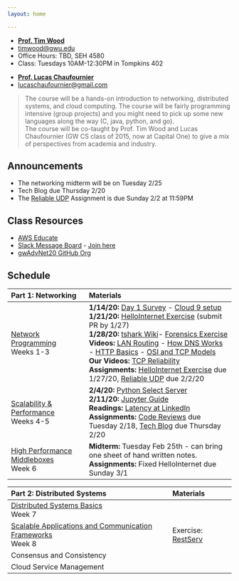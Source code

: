 ```yaml
---
layout: home

---
```

<div class="wrapper" markdown="0"><div class="footer-col-wrapper">
<div class="footer-col two-col-1">
    <ul class="contact-list">
        <li><a href="https://faculty.cs.gwu.edu/timwood/"><b>Prof. Tim Wood</b></a></li>
        <li><a href="mailto:timwood@gwu.edu">timwood@gwu.edu</a></li>
        <li>Office Hours: TBD, SEH 4580</li>
        <li>Class: Tuesdays 10AM-12:30PM in Tompkins 402</li>
    </ul>
</div>
<div class="footer-col two-col-2">
    <ul class="contact-list">
        <li><a href="https://www.linkedin.com/in/lucas-ch"><b>Prof. Lucas Chaufournier</b></a></li>
        <li><a href="mailto:lucaschaufournier@gmail.com">lucaschaufournier@gmail.com</a></li>
    </ul>
    </div>
</div></div>

>  The course will be a hands-on introduction to networking, distributed systems, and cloud computing.  The course will be fairly programming intensive (group projects) and you might need to pick up some new languages along the way (C, java, python, and go). <br>
> The course will be co-taught by Prof. Tim Wood and Lucas Chaufournier (GW CS class of 2015, now at Capital One) to give a mix of perspectives from academia and industry.



## Announcements ##
 - The networking midterm will be on Tuesday 2/25
 - Tech Blog due Thursday 2/20
 - The [Reliable UDP](/assignments/reliable-udp)  Assignment is due Sunday 2/2 at 11:59PM

## Class Resources ##
 - [AWS Educate](https://www.awseducate.com) 
 - [Slack Message Board](https://gwadvnet20.slack.com) - [Join here](https://join.slack.com/t/gwadvnet20/shared_invite/enQtODkxMjAwOTE3NTA4LWQ0ZWI0YzAyZjRmYTBmOThjYWEzNWQ2YjcxOGNlZWQzZmEyZDBkNzRlNTVlMTM4MjZlZTViZmM1MDIwNjU4MTc)
 - [gwAdvNet20 GitHub Org](https://github.com/gwAdvNet20)

## Schedule  ##

<div style="font-size:90%">

| Part 1: Networking | Materials |
|:---  |:--- |
| [Network Programming](/slides/1-network-programming.pdf) <br> Weeks 1-3 | **1/14/20:** [Day 1 Survey](https://forms.gle/jPAQtEpsTajsiC4y7) - [Cloud 9 setup](/c9/) <br> **1/21/20:** [HelloInternet Exercise](https://github.com/gwAdvNet20/HelloInternet) (submit PR by 1/27) <br> **1/28/20:** [tshark Wiki](/wiki/tshark)- [Forensics Exercise](/forensics/) <br> **Videos:** [LAN Routing](https://youtu.be/XP61HtbGPbA) - [How DNS Works](https://youtu.be/S8G63sJPPj0) - [HTTP Basics](https://youtu.be/LZJNj-HHfII) - [OSI and TCP Models](https://youtu.be/i9RL5jD9cTI) <br>**Our Videos:** [TCP Reliability](https://expl.ai/YHVVJHG)<br> **Assignments:** [HelloInternet Exercise](https://github.com/gwAdvNet20/HelloInternet) due 1/27/20, [Reliable UDP](/assignments/reliable-udp) due 2/2/20 |
| [Scalability & Performance](/slides/2-scalability-performance.pdf) <br> Weeks 4-5 | **2/4/20:** [Python Select Server](/code/selectserver.py) <br> **2/11/20:** [Jupyter Guide](wiki/jupyter/) <br> **Readings:** [Latency at LinkedIn](https://engineering.linkedin.com/performance/who-moved-my-99th-percentile-latency) <br> **Assignments:** [Code Reviews](/assignments/helloInternet/) due Tuesday 2/18, [Tech Blog](/assignments/technical-blog/) due Thursday 2/20 |
| [High Performance Middleboxes](/slides/3-middleboxes.pdf) <br> Week 6 | **Midterm:** Tuesday Feb 25th - can bring one sheet of hand written notes.<br>**Assignments:** Fixed HelloInternet due Sunday 3/1|

| Part 2: Distributed Systems | Materials
|:---  |:--- |
| [Distributed Systems Basics](/slides/4-dist-sys-intro.pdf) <br>Week 7 | |
| [Scalable Applications and Communication Frameworks](5-microservices.pdf) <br>Week 8 | Exercise: [RestServ](/assignments/httprest) |
| Consensus and Consistency | | 
| Cloud Service Management | | 

</div>
